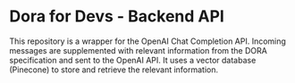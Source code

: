 # Dora for Devs - Backend API

This repository is a wrapper for the OpenAI Chat Completion API. Incoming messages are supplemented with relevant information from the DORA specification and sent to the OpenAI API. It uses a vector database (Pinecone) to store and retrieve the relevant information.